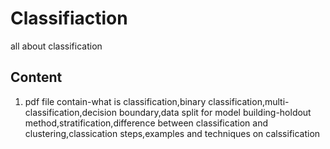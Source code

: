 # Classifiaction
all about classification 
## Content
1) pdf file contain-what is classification,binary classification,multi-classification,decision boundary,data split for model building-holdout method,stratification,difference between classification and clustering,classication steps,examples and techniques on calssification
